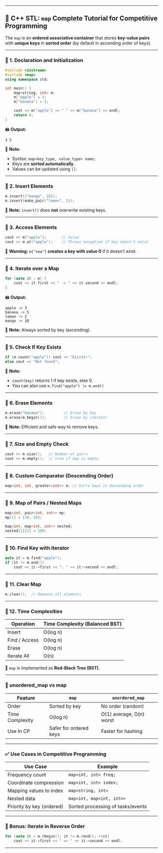 
---

## 📘 C++ STL: `map` Complete Tutorial for Competitive Programming

The `map` is an **ordered associative container** that stores **key-value pairs** with **unique keys** in **sorted order** (by default in ascending order of keys).

---

### 🔹 1. **Declaration and Initialization**

```cpp
#include <iostream>
#include <map>
using namespace std;

int main() {
    map<string, int> m;
    m["apple"] = 3;
    m["banana"] = 5;

    cout << m["apple"] << " " << m["banana"] << endl;
    return 0;
}
```

🖨️ **Output:**

```
3 5
```

📌 **Note:**

* Syntax: `map<key_type, value_type> name;`
* Keys are **sorted automatically**.
* Values can be updated using `[]`.

---

### 🔹 2. **Insert Elements**

```cpp
m.insert({"mango", 10});
m.insert(make_pair("lemon", 2));
```

📌 **Note:** `insert()` does **not** overwrite existing keys.

---

### 🔹 3. **Access Elements**

```cpp
cout << m["apple"];       // Value
cout << m.at("apple");    // Throws exception if key doesn't exist
```

📌 **Warning:** `m["new"]` **creates a key with value 0** if it doesn’t exist.

---

### 🔹 4. **Iterate over a Map**

```cpp
for (auto it : m) {
    cout << it.first << " -> " << it.second << endl;
}
```

🖨️ **Output:**

```
apple -> 3
banana -> 5
lemon -> 2
mango -> 10
```

📌 **Note:** Always sorted by key (ascending).

---

### 🔹 5. **Check If Key Exists**

```cpp
if (m.count("apple")) cout << "Exists!";
else cout << "Not found";
```

📌 **Note:**

* `count(key)` returns 1 if key exists, else 0.
* You can also use `m.find("apple") != m.end()`

---

### 🔹 6. **Erase Elements**

```cpp
m.erase("banana");         // Erase by key
m.erase(m.begin());        // Erase by iterator
```

📌 **Note:** Efficient and safe way to remove keys.

---

### 🔹 7. **Size and Empty Check**

```cpp
cout << m.size();   // Number of pairs
cout << m.empty();  // true if map is empty
```

---

### 🔹 8. **Custom Comparator (Descending Order)**

```cpp
map<int, int, greater<int>> m; // Sorts keys in descending order
```

---

### 🔹 9. **Map of Pairs / Nested Maps**

```cpp
map<int, pair<int, int>> mp;
mp[1] = {10, 20};

map<int, map<int, int>> nested;
nested[1][2] = 100;
```

---

### 🔹 10. **Find Key with Iterator**

```cpp
auto it = m.find("apple");
if (it != m.end())
    cout << it->first << ": " << it->second << endl;
```

---

### 🔹 11. **Clear Map**

```cpp
m.clear();  // Removes all elements
```

---

### 🔹 12. **Time Complexities**

| Operation     | Time Complexity (Balanced BST) |
| ------------- | ------------------------------ |
| Insert        | O(log n)                       |
| Find / Access | O(log n)                       |
| Erase         | O(log n)                       |
| Iterate All   | O(n)                           |

📌 `map` is implemented as **Red-Black Tree (BST)**.

---

### 🔸 unordered\_map vs map

| Feature         | `map`                  | `unordered_map`          |
| --------------- | ---------------------- | ------------------------ |
| Order           | Sorted by key          | No order (random)        |
| Time Complexity | O(log n)               | O(1) average, O(n) worst |
| Use In CP       | Safer for ordered keys | Faster for hashing       |

---

### ✅ Use Cases in Competitive Programming

| Use Case                  | Example                           |
| ------------------------- | --------------------------------- |
| Frequency count           | `map<int, int> freq;`             |
| Coordinate compression    | `map<int, int> index;`            |
| Mapping values to index   | `map<string, int>`                |
| Nested data               | `map<int, map<int, int>>`         |
| Priority by key (ordered) | Sorted processing of tasks/events |

---

### 🔁 Bonus: Iterate in Reverse Order

```cpp
for (auto it = m.rbegin(); it != m.rend(); ++it)
    cout << it->first << " => " << it->second << endl;
```

---

